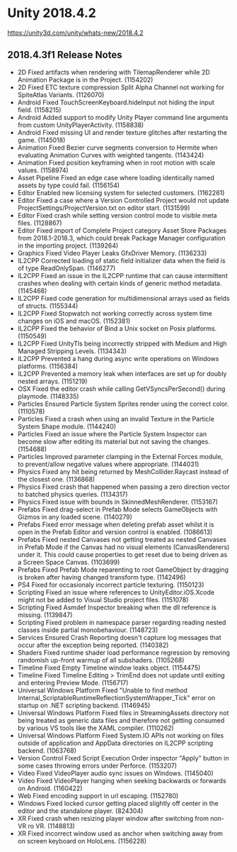 # Unity 2018.4.2
https://unity3d.com/unity/whats-new/2018.4.2

## 2018.4.3f1 Release Notes

<ul>
<li>2D    Fixed artifacts when rendering with TilemapRenderer while 2D Animation Package is in the Project. (1154202)</li>
<li>2D    Fixed ETC texture compression Split Alpha Channel not working for SpiteAtlas Variants. (1126070)</li>
<li>Android       Fixed TouchScreenKeyboard.hideInput not hiding the input field. (1158215)</li>
<li>Android   Added support to modify Unity Player command line arguments from custom UnityPlayerActivity. (1158838)</li>
<li>Android   Fixed missing UI and render texture glitches after restarting the game. (1145018)</li>
<li>Animation Fixed Bezier curve segments conversion to Hermite when evaluating Animation Curves with weighted tangents. (1143424)</li>
<li>Animation Fixed position keyframing when in root motion with scale values. (1158974)</li>
<li>Asset Pipeline    Fixed an edge case where loading identically named assets by type could fail. (1156154)</li>
<li>Editor    Enabled new licensing system for selected customers. (1162261)</li>
<li>Editor    Fixed a case where a Version Controlled Project would not update ProjectSettings/ProjectVersion.txt on editor start. (1131599)</li>
<li>Editor    Fixed crash while setting version control mode to visible meta files. (1128867)</li>
<li>Editor    Fixed import of Complete Project category Asset Store Packages from 2018.1-2018.3, which could break Package Manager configuration in the importing project. (1139264)</li>
<li>Graphics  Fixed Video Player Leaks GfxDriver Memory. (1136233)</li>
<li>IL2CPP    Corrected loading of static field initializer data when the field is of type ReadOnlySpan. (1146277)</li>
<li>IL2CPP    Fixed an issue in the IL2CPP runtime that can cause intermittent crashes when dealing with certain kinds of generic method metadata. (1145468)</li>
<li>IL2CPP    Fixed code generation for multidimensional arrays used as fields of structs. (1155344)</li>
<li>IL2CPP    Fixed Stopwatch not working correctly across system time changes on iOS and macOS. (1152381)</li>
<li>IL2CPP    Fixed the behavior of Bind a Unix socket on Posix platforms. (1150549)</li>
<li>IL2CPP    Fixed UnityTls being incorrectly stripped with Medium and High Managed Stripping Levels. (1134343)</li>
<li>IL2CPP    Prevented a hang during async write operations on Windows platforms. (1156384)</li>
<li>IL2CPP    Prevented a memory leak when interfaces are set up for doubly nested arrays. (1151219)</li>
<li>OSX   Fixed the editor crash while calling GetVSyncsPerSecond() during playmode. (1148335)</li>
<li>Particles Ensured Particle System Sprites render using the correct color. (1110578)</li>
<li>Particles Fixed a crash when using an invalid Texture in the Particle System Shape module. (1144240)</li>
<li>Particles Fixed an issue where the Particle System Inspector can become slow after editing its material but not saving the changes. (1154688)</li>
<li>Particles Improved parameter clamping in the External Forces module, to prevent/allow negative values where appropriate. (1144031)</li>
<li>Physics   Fixed any hit being returned by MeshCollider.Raycast instead of the closest one. (1136868)</li>
<li>Physics   Fixed crash that happened when passing a zero direction vector to batched physics queries. (1134317)</li>
<li>Physics   Fixed issue with bounds in SkinnedMeshRenderer. (1153167)</li>
<li>Prefabs   Fixed drag-select in Prefab Mode selects GameObjects with Gizmos in any loaded scene. (1140279)</li>
<li>Prefabs   Fixed error message when deleting prefab asset whilst it is open in the Prefab Editor and version control is enabled. (1086613)</li>
<li>Prefabs   Fixed nested Canvases not getting treated as nested Canvases in Prefab Mode if the Canvas had no visual elements (CanvasRenderers) under it. This could cause properties to get reset due to being driven as a Screen Space Canvas. (1103699)</li>
<li>Prefabs   Fixed Prefab Mode reparenting to root GameObject by dragging is broken after having changed transform type. (1142496)</li>
<li>PS4   Fixed for occasionaly incorrect particle texturing. (1150123)</li>
<li>Scripting Fixed an issue where references to UnityEditor.iOS.Xcode might not be added to Visual Studio project files. (1151078)</li>
<li>Scripting Fixed Asmdef Inspector breaking when the dll reference is missing. (1139847)</li>
<li>Scripting Fixed problem in namespace parser regarding reading nested classes inside partial monobehaviour. (1148723)</li>
<li>Services  Ensured Crash Reporting doesn't capture log messages that occur after the exception being reported. (1140382)</li>
<li>Shaders   Fixed runtime shader load performance regression by removing randomish up-front warmup of all subshaders. (1105268)</li>
<li>Timeline  Fixed Empty Timeline window leaks object. (1154475)</li>
<li>Timeline  Fixed Timeline Editing &gt; TrimEnd does not update until exiting and entering Preview Mode. (1156717)</li>
<li>Universal Windows Platform    Fixed "Unable to find method Internal_ScriptableRuntimeReflectionSystemWrapper_Tick" error on startup on .NET scripting backend. (1146945)</li>
<li>Universal Windows Platform    Fixed files in StreamingAssets directory not being treated as generic data files and therefore not getting consumed by various VS tools like the XAML compiler. (1110262)</li>
<li>Universal Windows Platform    Fixed System.IO APIs not working on files outside of application and AppData directories on IL2CPP scripting backend. (1063768)</li>
<li>Version Control   Fixed Script Execution Order inspector "Apply" button in some cases throwing errors under Perforce. (1153207)</li>
<li>Video Fixed VideoPlayer audio sync issues on Windows. (1145040)</li>
<li>Video Fixed VideoPlayer hanging when seeking backwards or forwards on Android. (1160422)</li>
<li>Web   Fixed encoding support in url escaping. (1152780)</li>
<li>Windows   Fixed locked cursor getting placed slightly off center in the editor and the standalone player. (824304)</li>
<li>XR    Fixed crash when resizing player window after switching from non-VR ro VR. (1148813)</li>
<li>XR    Fixed incorrect window used as anchor when switching away from on screen keyboard on HoloLens. (1156228)</li>
</ul>

